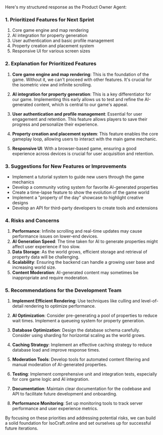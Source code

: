 Here's my structured response as the Product Owner Agent:

### 1. Prioritized Features for Next Sprint

1. Core game engine and map rendering
2. AI integration for property generation
3. User authentication and basic profile management
4. Property creation and placement system
5. Responsive UI for various screen sizes

### 2. Explanation for Prioritized Features

1. **Core game engine and map rendering**: This is the foundation of the game. Without it, we can't
   proceed with other features. It's crucial for the isometric view and infinite scrolling.

2. **AI integration for property generation**: This is a key differentiator for our game.
   Implementing this early allows us to test and refine the AI-generated content, which is central
   to our game's appeal.

3. **User authentication and profile management**: Essential for user engagement and retention. This
   feature allows players to save their progress and personalize their experience.

4. **Property creation and placement system**: This feature enables the core gameplay loop, allowing
   users to interact with the main game mechanic.

5. **Responsive UI**: With a browser-based game, ensuring a good experience across devices is
   crucial for user acquisition and retention.

### 3. Suggestions for New Features or Improvements

-   Implement a tutorial system to guide new users through the game mechanics
-   Develop a community voting system for favorite AI-generated properties
-   Create a time-lapse feature to show the evolution of the game world
-   Implement a "property of the day" showcase to highlight creative designs
-   Develop an API for third-party developers to create tools and extensions

### 4. Risks and Concerns

1. **Performance**: Infinite scrolling and real-time updates may cause performance issues on
   lower-end devices.
2. **AI Generation Speed**: The time taken for AI to generate properties might affect user
   experience if too slow.
3. **Data Storage**: As the world grows, efficient storage and retrieval of property data will be
   challenging.
4. **Scalability**: Ensuring the backend can handle a growing user base and increasing world size.
5. **Content Moderation**: AI-generated content may sometimes be inappropriate and require
   moderation.

### 5. Recommendations for the Development Team

1. **Implement Efficient Rendering**: Use techniques like culling and level-of-detail rendering to
   optimize performance.

2. **AI Optimization**: Consider pre-generating a pool of properties to reduce wait times. Implement
   a queueing system for property generation.

3. **Database Optimization**: Design the database schema carefully. Consider using sharding for
   horizontal scaling as the world grows.

4. **Caching Strategy**: Implement an effective caching strategy to reduce database load and improve
   response times.

5. **Moderation Tools**: Develop tools for automated content filtering and manual moderation of
   AI-generated properties.

6. **Testing**: Implement comprehensive unit and integration tests, especially for core game logic
   and AI integration.

7. **Documentation**: Maintain clear documentation for the codebase and API to facilitate future
   development and onboarding.

8. **Performance Monitoring**: Set up monitoring tools to track server performance and user
   experience metrics.

By focusing on these priorities and addressing potential risks, we can build a solid foundation for
IsoCraft.online and set ourselves up for successful future iterations.
